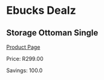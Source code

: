 
# Ebucks Dealz
## Storage Ottoman Single
[Product Page](https://www.ebucks.com/web/shop/productSelected.do?prodId=1129498335&catId=714962196)

Price: R299.00

Savings: 100.0


	